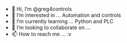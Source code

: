 - 👋 Hi, I’m @greg4controls
- 👀 I’m interested in ... Automation and controls
- 🌱 I’m currently learning ... Python and PLC
- 💞️ I’m looking to collaborate on ... 
- 📫 How to reach me ... :v 

<!---
greg4controls/greg4controls is a ✨ special ✨ repository because its `README.md` (this file) appears on your GitHub profile.
You can click the Preview link to take a look at your changes.
--->
